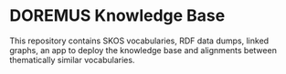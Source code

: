 # DOREMUS Knowledge Base
This repository contains SKOS vocabularies, RDF data dumps, linked graphs, an app to deploy the knowledge base and alignments between thematically similar vocabularies.
